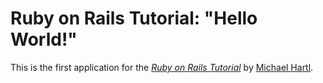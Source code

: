 # Ruby on Rails Tutorial: "Hello World!"

This is the first application for the [*Ruby on Rails Tutorial*](http://www.railstutorial.org)
by [Michael Hartl](http://www.michaelhartl.com/).
